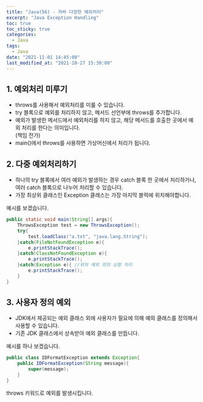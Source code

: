 ```yaml
---
title: "Java(56) - 자바 다양한 예외처리"
excerpt: "Java Exception Handling"
toc: true
toc_sticky: true
categories:
  - Java
tags:
  - Java
date: "2021-11-01 14:45:00"
last_modified_at: "2021-10-27 15:30:00"
---
```


## 1. 예외처리 미루기

- throws를 사용해서 예외처리를 미룰 수 있습니다.
- try 블록으로 예외를 처리하지 않고, 메서드 선언부에 throws를 추가합니다.
- 예외가 발생한 메서드에서 예외처리를 하지 않고, 해당 메서드를 호출한 곳에서 예외 처리를 한다는 의미입니다.<br/>
  (책임 전가)
- main()에서 throws를 사용하면 가상머신에서 처리가 됩니다.

## 2. 다중 예외처리하기

- 하나의 try 블록에서 여러 예외가 발생하는 경우 catch 블록 한 곳에서 처리하거나,<br/>
  여러 catch 블록으로 나누어 처리할 수 있습니다.
- 가장 최상위 클래스인 Exception 클래스는 가장 마지막 블럭에 위치해야합니다.<br/>

예시를 보겠습니다.<br/>

```java
public static void main(String[] args){
    ThrowsException test = new ThrowsException();
    try{
        test.loadClass("a.txt", "java.lang.String");
    }catch(FileNotFoundException e){
        e.printStackTrace();
    }catch(ClassNotFoundException e){
        e.printStackTrace();
    }catch(Exception e){ //위의 예외 외의 상황 처리
        e.printStackTrace();
    }
}
```

## 3. 사용자 정의 예외

- JDK에서 제공되는 예외 클래스 외에 사용자가 필요에 의해 예외 클래스를 정의해서 사용할 수 있습니다.<br/>
- 기존 JDK 클래스에서 상속받아 예외 클래스를 만듭니다.<br/>

예시를 하나 보겠습니다.<br/>

```java
public class IDFormatException extends Exception{
    public IDFormatException(String message){
        super(message);
    }
}
```

throws 키워드로 예외를 발생시킵니다.<br/>
